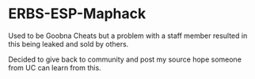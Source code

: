 # ERBS-ESP-Maphack
Used to be Goobna Cheats but a problem with a staff member resulted in this being leaked and sold by others.

Decided to give back to community and post my source hope someone from UC can learn from this.
